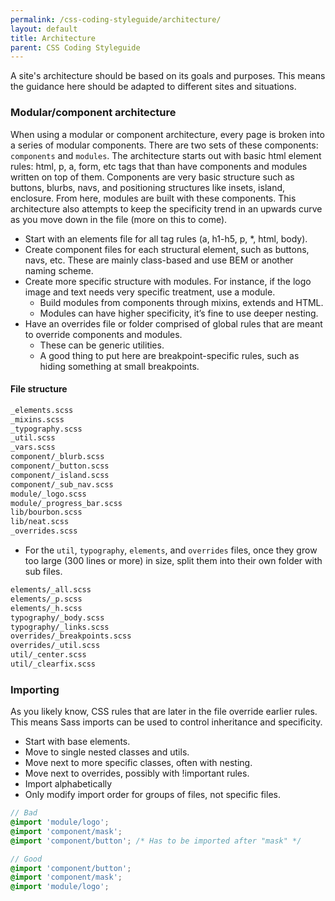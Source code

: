 ```yaml
---
permalink: /css-coding-styleguide/architecture/
layout: default
title: Architecture
parent: CSS Coding Styleguide
---
```


A site's architecture should be based on its goals and purposes. This means the guidance here should be adapted to different sites and situations.

### Modular/component architecture
When using a modular or component architecture, every page is broken into a series of modular components. There are two sets of these components: ```components``` and ```modules```. The architecture starts out with basic html element rules: html, p, a, form, etc tags that than have components and modules written on top of them. Components are very basic structure such as buttons, blurbs, navs, and positioning structures like insets, island, enclosure. From here, modules are built with these components. This architecture also attempts to keep the specificity trend in an upwards curve as you move down in the file (more on this to come).

- Start with an elements file for all tag rules (a, h1-h5, p, *, html, body).
- Create component files for each structural element, such as buttons, navs, etc. These are mainly class-based and use BEM or another naming scheme.
- Create more specific structure with modules. For instance, if the logo image and text needs very specific treatment, use a module.
  - Build modules from components through mixins, extends and HTML.
  - Modules can have higher specificity, it’s fine to use deeper nesting.
- Have an overrides file or folder comprised of global rules that are meant to override components and modules.
  - These can be generic utilities.
  - A good thing to put here are breakpoint-specific rules, such as hiding something at small breakpoints.

#### File structure
```sh
_elements.scss
_mixins.scss
_typography.scss
_util.scss
_vars.scss
component/_blurb.scss
component/_button.scss
component/_island.scss
component/_sub_nav.scss
module/_logo.scss
module/_progress_bar.scss
lib/bourbon.scss
lib/neat.scss
_overrides.scss
```

- For the `util`, `typography`, `elements`, and `overrides` files, once they grow too large (300 lines or more) in size, split them into their own folder with sub files.

```sh
elements/_all.scss
elements/_p.scss
elements/_h.scss
typography/_body.scss
typography/_links.scss
overrides/_breakpoints.scss
overrides/_util.scss
util/_center.scss
util/_clearfix.scss
```


### Importing
As you likely know, CSS rules that are later in the file override earlier rules. This means Sass imports can be used to control inheritance and specificity.
- Start with base elements.
- Move to single nested classes and utils.
- Move next to more specific classes, often with nesting.
- Move next to overrides, possibly with !important rules.
- Import alphabetically
- Only modify import order for groups of files, not specific files.

```scss
// Bad
@import 'module/logo';
@import 'component/mask';
@import 'component/button'; /* Has to be imported after "mask" */

// Good
@import 'component/button';
@import 'component/mask';
@import 'module/logo';
```
